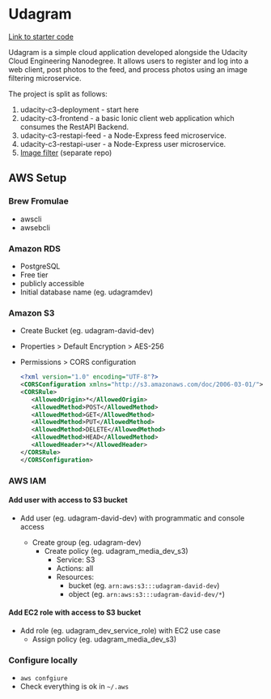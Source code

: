 # Udagram

[Link to starter code](https://github.com/scheeles/cloud-developer/tree/06-ci/course-03/exercises)

Udagram is a simple cloud application developed alongside the Udacity Cloud Engineering Nanodegree. It allows users to register and log into a web client, post photos to the feed, and process photos using an image filtering microservice.

The project is split as follows:

1. udacity-c3-deployment - start here
1. udacity-c3-frontend - a basic Ionic client web application which consumes the RestAPI Backend.
1. udacity-c3-restapi-feed - a Node-Express feed microservice.
1. udacity-c3-restapi-user - a Node-Express user microservice.
1. [Image filter](https://github.com/learnitmyway/nd9990-udagram-image-filter) (separate repo)

## AWS Setup

### Brew Fromulae

- awscli
- awsebcli

### Amazon RDS

- PostgreSQL
- Free tier
- publicly accessible
- Initial database name (eg. udagramdev)

### Amazon S3

- Create Bucket (eg. udagram-david-dev)
- Properties > Default Encryption > AES-256
- Permissions > CORS configuration

  ```xml
  <?xml version="1.0" encoding="UTF-8"?>
  <CORSConfiguration xmlns="http://s3.amazonaws.com/doc/2006-03-01/">
  <CORSRule>
     <AllowedOrigin>*</AllowedOrigin>
     <AllowedMethod>POST</AllowedMethod>
     <AllowedMethod>GET</AllowedMethod>
     <AllowedMethod>PUT</AllowedMethod>
     <AllowedMethod>DELETE</AllowedMethod>
     <AllowedMethod>HEAD</AllowedMethod>
     <AllowedHeader>*</AllowedHeader>
  </CORSRule>
  </CORSConfiguration>
  ```

### AWS IAM

#### Add user with access to S3 bucket

- Add user (eg. udagram-david-dev) with programmatic and console access

  - Create group (eg. udagram-dev)
    - Create policy (eg. udagram_media_dev_s3)
      - Service: S3
      - Actions: all
      - Resources:
        - bucket (eg. `arn:aws:s3:::udagram-david-dev`)
        - object (eg. `arn:aws:s3:::udagram-david-dev/*`)

#### Add EC2 role with access to S3 bucket

- Add role (eg. udagram_dev_service_role) with EC2 use case
  - Assign policy (eg. udagram_media_dev_s3)

### Configure locally

- `aws confgiure`
- Check everything is ok in `~/.aws`
